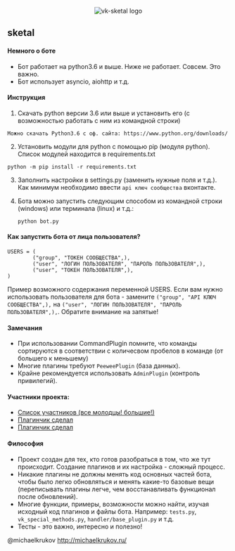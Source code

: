 <p align="center">
    <img src="https://github.com/vk-brain/sketal/blob/master/nothing/title.png?raw=true" alt="vk-sketal logo"/>
</p>

## sketal

#### Немного о боте
- Бот работает на python3.6 и выше. Ниже не работает. Совсем. Это важно.
- Бот использует asyncio, aiohttp и т.д.

#### Инструкция
1. Скачать python версии 3.6 или выше и установить его (с возможностью работать с ним из командной строки)
```
Можно скачать Python3.6 с оф. сайта: https://www.python.org/downloads/
```

2. Установить модули для python с помощью pip (модуля python). Список модулей находится в requirements.txt
```
python -m pip install -r requirements.txt
```

3. Заполнить настройки в settings.py (заменить нужные поля и т.д.).  
   Как минимум необходимо ввести `api ключ сообщества` вконтакте.

4. Бота можно запустить следующим способом из командной строки (windows) или терминала (linux) и т.д.:
   ```
   python bot.py
   ```

#### Как запустить бота от лица пользователя?
```
USERS = (
        ("group", "ТОКЕН СООБЩЕСТВА",),
        ("user", "ЛОГИН ПОЛЬЗОВАТЕЛЯ", "ПАРОЛЬ ПОЛЬЗОВАТЕЛЯ",),
        ("user", "ТОКЕН ПОЛЬЗОВАТЕЛЯ",),
)
```
Пример возможного содержания переменной USERS. Если вам нужно использовать пользователя для бота - замените `("group", "API КЛЮЧ СООБЩЕСТВА",),` на `("user", "ЛОГИН ПОЛЬЗОВАТЕЛЯ", "ПАРОЛЬ ПОЛЬЗОВАТЕЛЯ",),`. Обратите внимание на запятые!

#### Замечания
- При использовании CommandPlugin помните, что команды сортируются в соответствии с количесвом пробелов в команде (от большего к меньшему)
- Многие плагины требуют `PeeweePlugin` (база данных).
- Крайне рекомендуется использовать `AdminPlugin` (контроль привилегий).

#### Участники проекта:
- [Список участников (все молодцы! большие!)](https://github.com/vk-brain/sketal/graphs/contributors)
- [Плагинчик сделал](https://github.com/TumkasCor)
- [Плагинчик сделал](https://github.com/Lis1us)

#### Философия
- Проект создан для тех, кто готов разобраться в том, что же тут происходит. Создание плагинов и их настройка - сложный процесс.
- Никакие плагины не должны менять код основных частей бота, чтобы было легко обновляться и менять какие-то базовые вещи (переписывать плагины легче, чем восстанавливать функционал после обновлений).
- Многие функции, примеры, возможности можно найти, изучая исходный код плагинов и файлы бота. Например: `tests.py`, `vk_special_methods.py`, `handler/base_plugin.py` и т.д.
- Тесты - это важно, интересно и полезно!

@michaelkrukov http://michaelkrukov.ru/
